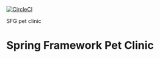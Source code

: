 [![CircleCI](https://circleci.com/gh/golnooshte/sfg-pet-clinic.svg?style=svg)](https://circleci.com/gh/golnooshte/sfg-pet-clinic)

SFG pet clinic
# Spring Framework  Pet Clinic


